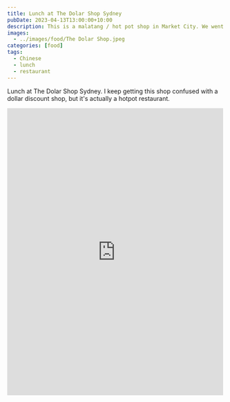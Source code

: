 ```yaml
---
title: Lunch at The Dolar Shop Sydney
pubDate: 2023-04-13T13:00:00+10:00
description: This is a malatang / hot pot shop in Market City. We went during a 20% off "Happy Hour" special.
images:
  - ../images/food/The Dolar Shop.jpeg
categories: [food]
tags:
  - Chinese
  - lunch
  - restaurant
---
```


Lunch at The Dolar Shop Sydney. I keep getting this shop confused with a dollar discount shop, but it's actually a hotpot restaurant.

<iframe src="https://www.facebook.com/plugins/post.php?href=https%3A%2F%2Fwww.facebook.com%2Fchris1.tham%2Fposts%2Fpfbid0FbdaSB7NFpWRj1MR5kSeFcE3CeVbSpHk5DxabzkGoGJBotHKiRLV1gUxcEwGhsxxl&show_text=true&width=500" width="500" height="665" style="border:none;overflow:hidden" scrolling="no" frameborder="0" allowfullscreen="true" allow="autoplay; clipboard-write; encrypted-media; picture-in-picture; web-share"></iframe>
